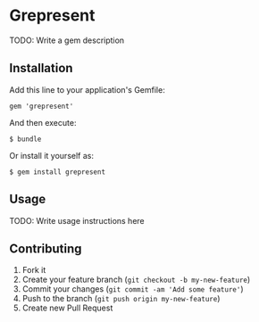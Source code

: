 # Grepresent

TODO: Write a gem description

## Installation

Add this line to your application's Gemfile:

    gem 'grepresent'

And then execute:

    $ bundle

Or install it yourself as:

    $ gem install grepresent

## Usage

TODO: Write usage instructions here

## Contributing

1. Fork it
2. Create your feature branch (`git checkout -b my-new-feature`)
3. Commit your changes (`git commit -am 'Add some feature'`)
4. Push to the branch (`git push origin my-new-feature`)
5. Create new Pull Request
